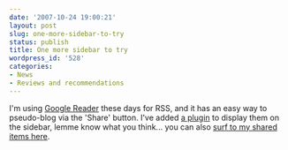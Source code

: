 ```yaml
---
date: '2007-10-24 19:00:21'
layout: post
slug: one-more-sidebar-to-try
status: publish
title: One more sidebar to try
wordpress_id: '528'
categories:
- News
- Reviews and recommendations
---
```


I'm using [Google Reader](http://www.google.com/reader/) these days for RSS, and it has an easy way to pseudo-blog via the 'Share' button. I've added [a plugin](http://nothingoutoftheordinary.com/2007/05/26/wordpress-google-reader-widget/) to display them on the sidebar, lemme know what you think... you can also [surf to my shared items here](http://www.google.com/reader/shared/13495916299509272308).
